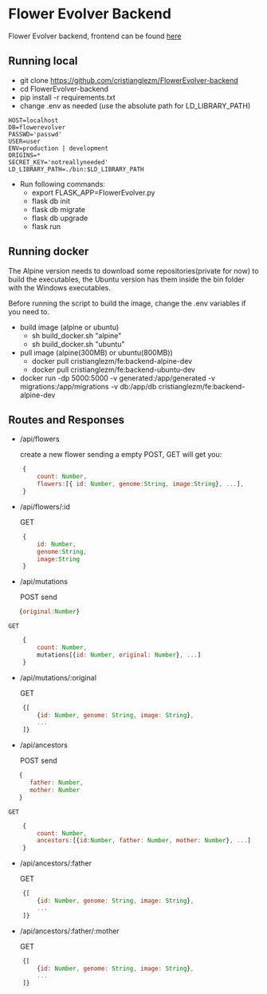 # Flower Evolver Backend #

Flower Evolver backend, frontend can be found [here](https://github.com/cristianglezm/FlowerEvolver-frontend)

## Running local ##

* git clone https://github.com/cristianglezm/FlowerEvolver-backend
* cd FlowerEvolver-backend
* pip install -r requirements.txt
* change .env as needed (use the absolute path for LD_LIBRARY_PATH)

```
HOST=localhost
DB=flowerevolver
PASSWD='passwd'
USER=user
ENV=production | development
ORIGINS=*
SECRET_KEY='notreallyneeded'
LD_LIBRARY_PATH=./bin:$LD_LIBRARY_PATH
```

* Run following commands:
    - export FLASK_APP=FlowerEvolver.py
    - flask db init
    - flask db migrate
    - flask db upgrade
    - flask run

## Running docker ##

The Alpine version needs to download some repositories(private for now) to build the executables,
the Ubuntu version has them inside the bin folder with the Windows executables.

Before running the script to build the image, change the .env variables if you need to.
* build image (alpine or ubuntu)
    * sh build_docker.sh "alpine"
    * sh build_docker.sh "ubuntu"
* pull image (alpine(300MB) or ubuntu(800MB))
    * docker pull cristianglezm/fe:backend-alpine-dev
    * docker pull cristianglezm/fe:backend-ubuntu-dev
* docker run -dp 5000:5000 -v generated:/app/generated -v migrations:/app/migrations -v db:/app/db cristianglezm/fe:backend-alpine-dev

## Routes and Responses ##

* /api/flowers

    create a new flower sending a empty POST, GET will get you:

```javascript
    {
        count: Number,
        flowers:[{ id: Number, genome:String, image:String}, ...],
    }
```
* /api/flowers/:id

    GET

```javascript
    {
        id: Number, 
        genome:String, 
        image:String
    }
```
* /api/mutations

    POST send

```javascript
   {original:Number}
```
    GET

```javascript
    {
        count: Number,
        mutations[{id: Number, original: Number}, ...]
    }
```
* /api/mutations/:original

    GET

```javascript
    {[
        {id: Number, genome: String, image: String},
        ...
    ]}
```
* /api/ancestors

    POST send

```javascript
   {
      father: Number,
      mother: Number
   }
```
    GET

```javascript
    {
        count: Number,
        ancestors:[{id:Number, father: Number, mother: Number}, ...]
    }
```
* /api/ancestors/:father

    GET

```javascript
    {[
        {id: Number, genome: String, image: String},
        ...
    ]}
```
* /api/ancestors/:father/:mother

    GET

```javascript
    {[
        {id: Number, genome: String, image: String},
        ...
    ]}
```
